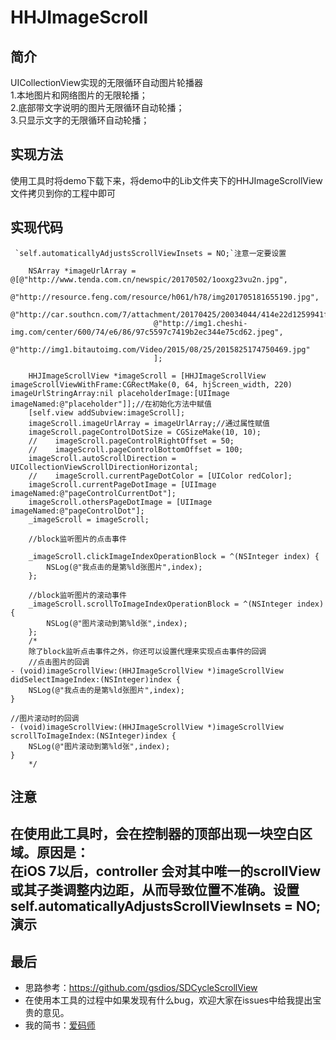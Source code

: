 HHJImageScroll
==============

简介
--------------
UICollectionView实现的无限循环自动图片轮播器<br>
1.本地图片和网络图片的无限轮播；<br>
2.底部带文字说明的图片无限循环自动轮播；<br>
3.只显示文字的无限循环自动轮播；<br>

实现方法
-------
使用工具时将demo下载下来，将demo中的Lib文件夹下的HHJImageScrollView文件拷贝到你的工程中即可<br>

实现代码
-------
```
 `self.automaticallyAdjustsScrollViewInsets = NO;`注意一定要设置
    
    NSArray *imageUrlArray = @[@"http://www.tenda.com.cn/newspic/20170502/1ooxg23vu2n.jpg",
                                @"http://resource.feng.com/resource/h061/h78/img201705181655190.jpg",
                                @"http://car.southcn.com/7/attachment/20170425/20034044/414e22d1259941f49864.jpg",
                                @"http://img1.cheshi-img.com/center/600/74/e6/86/97c5597c7419b2ec344e75cd62.jpeg",
                                @"http://img1.bitautoimg.com/Video/2015/08/25/2015825174750469.jpg"
                                ];
    
    HHJImageScrollView *imageScroll = [HHJImageScrollView imageScrollViewWithFrame:CGRectMake(0, 64, hjScreen_width, 220) imageUrlStringArray:nil placeholderImage:[UIImage imageNamed:@"placeholder"]];//在初始化方法中赋值
    [self.view addSubview:imageScroll];
    imageScroll.imageUrlArray = imageUrlArray;//通过属性赋值
    imageScroll.pageControlDotSize = CGSizeMake(10, 10);
    //    imageScroll.pageControlRightOffset = 50;
    //    imageScroll.pageControlBottomOffset = 100;
    imageScroll.autoScrollDirection = UICollectionViewScrollDirectionHorizontal;
    //    imageScroll.currentPageDotColor = [UIColor redColor];
    imageScroll.currentPageDotImage = [UIImage imageNamed:@"pageControlCurrentDot"];
    imageScroll.othersPageDotImage = [UIImage imageNamed:@"pageControlDot"];
    _imageScroll = imageScroll;
    
    //block监听图片的点击事件
    
    _imageScroll.clickImageIndexOperationBlock = ^(NSInteger index) {
        NSLog(@"我点击的是第%ld张图片",index);
    };
    
    //block监听图片的滚动事件
    _imageScroll.scrollToImageIndexOperationBlock = ^(NSInteger index) {
        NSLog(@"图片滚动到第%ld张",index);
    };
    /*
    除了block监听点击事件之外，你还可以设置代理来实现点击事件的回调
    //点击图片的回调
- (void)imageScrollView:(HHJImageScrollView *)imageScrollView didSelectImageIndex:(NSInteger)index {
    NSLog(@"我点击的是第%ld张图片",index);
}

//图片滚动时的回调
- (void)imageScrollView:(HHJImageScrollView *)imageScrollView scrollToImageIndex:(NSInteger)index {
    NSLog(@"图片滚动到第%ld张",index);
}
    */
```
注意
-------
在使用此工具时，会在控制器的顶部出现一块空白区域。原因是：<br>
在iOS 7以后，controller 会对其中唯一的scrollView或其子类调整内边距，从而导致位置不准确。设置self.automaticallyAdjustsScrollViewInsets = NO;<br>
演示
-------

最后
-------
* 思路参考：https://github.com/gsdios/SDCycleScrollView
* 在使用本工具的过程中如果发现有什么bug，欢迎大家在issues中给我提出宝贵的意见。
* 我的简书：[爱码师](http://www.jianshu.com/u/294a717ea284 "爱码师")
